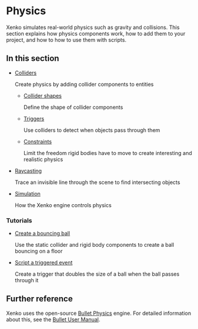 # Physics

Xenko simulates real-world physics such as gravity and collisions. This section explains how physics components work, how to add them to your project, and how to how to use them with scripts.

## In this section

* [Colliders](colliders/index.md)
    
    Create physics by adding collider components to entities

    * [Collider shapes](colliders/collider-shapes.md)

        Define the shape of collider components

    * [Triggers](colliders/triggers.md)

        Use colliders to detect when objects pass through them 

    * [Constraints](colliders/constraints.md)

        Limit the freedom rigid bodies have to move to create interesting and realistic physics

* [Raycasting](raycasting.md)

    Trace an invisible line through the scene to find intersecting objects

* [Simulation](simulation.md)

    How the Xenko engine controls physics

### Tutorials

* [Create a bouncing ball](tutorials/create-a-bouncing-ball.md)

    Use the static collider and rigid body components to create a ball bouncing on a floor

* [Script a triggered event](tutorials/script-a-triggered-event.md)
    
    Create a trigger that doubles the size of a ball when the ball passes through it

## Further reference

Xenko uses the open-source [Bullet Physics](http://bulletphysics.org/wordpress/) engine. For detailed information about this, see the [Bullet User Manual](https://github.com/bulletphysics/bullet3/blob/master/docs/Bullet_User_Manual.pdf).